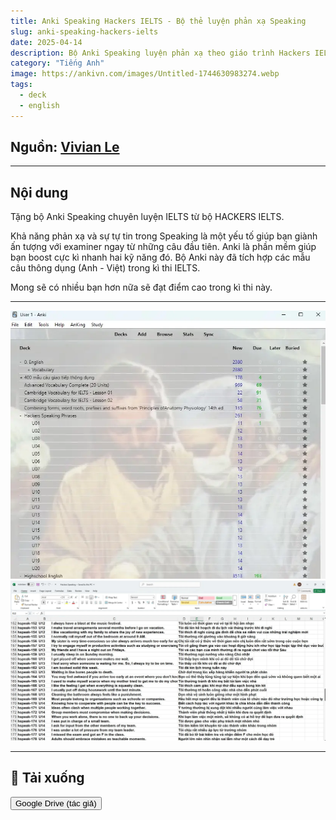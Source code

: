 ```yaml
---
title: Anki Speaking Hackers IELTS - Bộ thẻ luyện phản xạ Speaking
slug: anki-speaking-hackers-ielts
date: 2025-04-14
description: Bộ Anki Speaking luyện phản xạ theo giáo trình Hackers IELTS, gồm mẫu câu Anh - Việt giúp tăng sự tự tin và phản xạ trong thi nói IELTS.
category: "Tiếng Anh"
image: https://ankivn.com/images/Untitled-1744630983274.webp
tags:
  - deck
  - english
---
```


<!--truncate-->

## Nguồn: [Vivian Le](https://www.facebook.com/groups/389845498441780?multi_permalinks=1855821088510873)

---

## Nội dung

Tặng bộ Anki Speaking chuyên luyện IELTS từ bộ HACKERS IELTS.

Khả năng phản xạ và sự tự tin trong Speaking là một yếu tố giúp bạn giành ấn tượng với examiner ngay từ những câu đầu tiên. Anki là phần mềm giúp bạn boost cực kì nhanh hai kỹ năng đó. Bộ Anki này đã tích hợp các mẫu câu thông dụng (Anh - Việt) trong kì thi IELTS.

Mong sẽ có nhiều bạn hơn nữa sẽ đạt điểm cao trong kì thi này.

---

![](../../static/images/Untitled-1744630983274.webp)  
![](../../static/images/Untitled-1744630992978.webp)

---

## 🔗 Tải xuống

<div style={{display: 'flex', justifyContent: 'left', gap: '20px'}}> 
  <a href="https://drive.google.com/drive/folders/1E037IMUaPBcUahMmAINjSiVMba8HPvNQ"> 
    <button class="buttonPrimary" type="button">Google Drive (tác giả)</button> 
  </a> 
</div>


